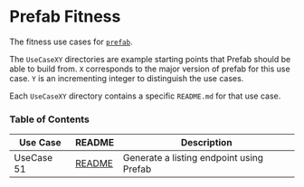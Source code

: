 # Prefab Fitness
The fitness use cases for [`prefab`](https://github.com/neighborhoods/prefab).

The `UseCaseXY` directories are example starting points that Prefab should be able to build from.
`X` corresponds to the major version of prefab for this use case. 
`Y` is an incrementing integer to distinguish the use cases.

Each `UseCaseXY` directory contains a specific `README.md` for that use case.

### Table of Contents

Use Case | README| Description
-----|------|------|
UseCase 51 | [README](UseCase51/README.md) | Generate a listing endpoint using Prefab |
